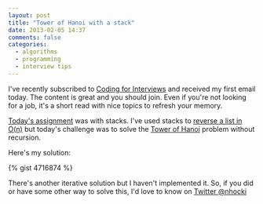 ```yaml
---
layout: post
title: "Tower of Hanoi with a stack"
date: 2013-02-05 14:37
comments: false
categories: 
  - algorithms
  - programming
  - interview tips
---
```


I've recently subscribed to [Coding for Interviews](http://codingforinterviews.com/)
and received my first email today. The content is great and you should join. 
Even if you're not looking for a job, it's a short read with nice topics to 
refresh your memory.

[Today's assignment][2] was with stacks. I've used stacks to
[reverse a list in O(n)](http://blog.nhocki.com/2012/12/27/reverse-a-list-in-o-n/)
but today's challenge was to solve the [Tower of Hanoi][1] problem without
recursion.

Here's my solution:

{% gist 4716874 %}

There's another iterative solution but I haven't implemented it. So, if you did
or have some other way to solve this, I'd love to know on
[Twitter @nhocki](https://twitter.com/nhocki)

[1]:http://en.wikipedia.org/wiki/Tower_of_Hanoi
[2]:http://us2.campaign-archive2.com/?u=cadc6c448cd083a0aeed7f864&id=c550bc59d5&e=5694567579